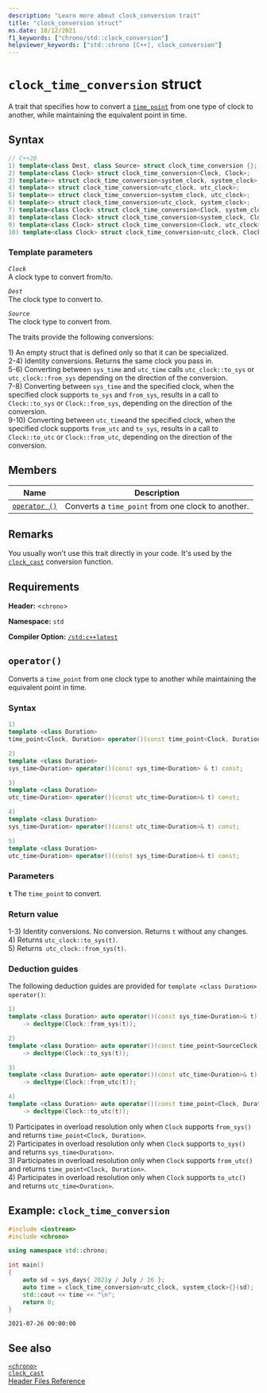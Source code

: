 ```yaml
---
description: "Learn more about clock_conversion trait"
title: "clock_conversion struct"
ms.date: 10/12/2021
f1_keywords: ["chrono/std::clock_conversion"]
helpviewer_keywords: ["std::chrono [C++], clock_conversion"]
---
```


# `clock_time_conversion` struct

A trait that specifies how to convert a [`time_point`](time-point-class.md) from one type of clock to another, while maintaining the equivalent point in time.

## Syntax

```cpp
// C++20
1) template<class Dest, class Source> struct clock_time_conversion {};
2) template<class Clock> struct clock_time_conversion<Clock, Clock>;
3) template<> struct clock_time_conversion<system_clock, system_clock>;
4) template<> struct clock_time_conversion<utc_clock, utc_clock>;
5) template<> struct clock_time_conversion<system_clock, utc_clock>;
6) template<> struct clock_time_conversion<utc_clock, system_clock>;
7) template<class Clock> struct clock_time_conversion<Clock, system_clock>;
8) template<class Clock> struct clock_time_conversion<system_clock, Clock>;
9) template<class Clock> struct clock_time_conversion<Clock, utc_clock>;
10) template<class Clock> struct clock_time_conversion<utc_clock, Clock>;
```

### Template parameters

*`Clock`*\
A clock type to convert from/to.

*`Dest`*\
The clock type to convert to.

*`Source`*\
The clock type to convert from.

The traits provide the following conversions:

1\) An empty struct that is defined only so that it can be specialized.\
2-4\) Identity conversions. Returns the same clock you pass in.\
5-6\) Converting between `sys_time` and `utc_time` calls `utc_clock::to_sys` or `utc_clock::from_sys` depending on the direction of the conversion.\
7-8\) Converting between `sys_time` and the specified clock, when the specified clock supports `to_sys` and `from_sys`, results in a call to `Clock::to_sys` or `Clock::from_sys`, depending on the direction of the conversion.\
9-10\) Converting between `utc_time`and the specified clock, when the specified clock supports `from_utc` and `to_sys`, results in a call to `Clock::to_utc` or `Clock::from_utc`, depending on the direction of the conversion.

## Members

|Name|Description|
|----------|-----------------|
| [`operator ()`](#op_parens) | Converts a `time_point` from one clock to another. |

## Remarks

You usually won't use this trait directly in your code. It's used by the [`clock_cast`](chrono-functions.md#std-chrono-clock-cast) conversion function.

## Requirements

**Header:** \<`chrono`>

**Namespace:** `std`

**Compiler Option:** [`/std:c++latest`](../build/reference/std-specify-language-standard-version.md)

## <a name="op_parens"></a> `operator()`

Converts a `time_point` from one clock type to another while maintaining the equivalent point in time.

### Syntax

```cpp
1)
template <class Duration>
time_point<Clock, Duration> operator()(const time_point<Clock, Duration>& t) const;

2)
template <class Duration>
sys_time<Duration> operator()(const sys_time<Duration> & t) const;

3)
template <class Duration>
utc_time<Duration> operator()(const utc_time<Duration>& t) const;

4)
template <class Duration>
sys_time<Duration> operator()(const utc_time<Duration>& t) const;

5)
template <class Duration>
utc_time<Duration> operator()(const sys_time<Duration>& t) const;
```

### Parameters

**`t`**
The `time_point` to convert.

### Return value

1-3\) Identity conversions. No conversion. Returns `t` without any changes.\
4\) Returns `utc_clock::to_sys(t)`.\
5\) Returns` utc_clock::from_sys(t)`.

### Deduction guides

The following deduction guides are provided for `template <class Duration> operator()`:

```cpp
1)
template <class Duration> auto operator()(const sys_time<Duration>& t) const
    -> decltype(Clock::from_sys(t));

2)
template <class Duration> auto operator()(const time_point<SourceClock, Duration>& t) const
    -> decltype(Clock::to_sys(t));

3)
template <class Duration> auto operator()(const utc_time<Duration>& t) const
    -> decltype(Clock::from_utc(t));

4)
template <class Duration> auto operator()(const time_point<Clock, Duration>& t) const
    -> decltype(Clock::to_utc(t));
```

1\) Participates in overload resolution only when `Clock` supports `from_sys()` and returns `time_point<Clock, Duration>`.\
2\) Participates in overload resolution only when `Clock` supports `to_sys()` and returns `sys_time<Duration>`.\
3\) Participates in overload resolution only when `Clock` supports `from_utc()` and returns `time_point<Clock, Duration>`.\
4\) Participates in overload resolution only when `Clock` supports `to_utc()` and returns `utc_time<Duration>`.

## Example: `clock_time_conversion`

```cpp
#include <iostream>
#include <chrono>

using namespace std::chrono;

int main()
{
    auto sd = sys_days{ 2021y / July / 26 };
    auto time = clock_time_conversion<utc_clock, system_clock>{}(sd);
    std::cout << time << "\n";
    return 0;
}
```

```output
2021-07-26 00:00:00
```

## See also

[`<chrono>`](chrono.md)\
[`clock_cast`](chrono-functions.md#std-chrono-clock-cast)\
[Header Files Reference](cpp-standard-library-header-files.md)
